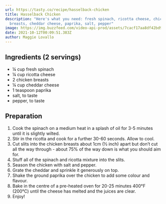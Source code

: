 ```yaml
---
url: https://tasty.co/recipe/hasselback-chicken
title: Hasselback Chicken
description: "Here's what you need: fresh spinach, ricotta cheese, chicken
  breasts, cheddar cheese, paprika, salt, pepper"
image: https://img.buzzfeed.com/video-api-prod/assets/7cacf17aa8df42bd93f699c9a08e11ef/BFV6146_Hasselback_Chicken_Thumb_A.jpg
date: 2021-10-12T00:09:51.383Z
author: Maggie Lovallo
---
```


## Ingredients (2 servings)

- ¼ cup fresh spinach
- ¼ cup ricotta cheese
- 2 chicken breasts
- ¼ cup cheddar cheese
- 1 teaspoon paprika
- salt, to taste
- pepper, to taste

## Preparation

1. Cook the spinach on a medium heat in a splash of oil for 3-5 minutes until it is slightly wilted.
2. Stir in the ricotta and cook for a further 30-60 seconds. Allow to cool.
3. Cut slits into the chicken breasts about 1cm (½ inch) apart but don’t cut all the way through - about 75% of the way down is what you should aim for.
4. Stuff all of the spinach and ricotta mixture into the slits.
5. Season the chicken with salt and pepper.
6. Grate the cheddar and sprinkle it generously on top.
7. Shake the ground paprika over the chicken to add some colour and flavour.
8. Bake in the centre of a pre-heated oven for 20-25 minutes 400°F (200°C) until the cheese has melted and the juices are clear.
9. Enjoy!
